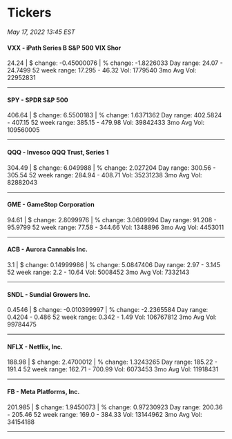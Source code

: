 # Tickers
*May 17, 2022 13:45 EST*

#### VXX - iPath Series B S&P 500 VIX Shor
24.24 | $ change: -0.45000076 | % change: -1.8226033
Day range: 24.07 - 24.7499 52 week range: 17.295 - 46.32
Vol: 1779540 3mo Avg Vol: 22952831

---

#### SPY - SPDR S&P 500
406.64 | $ change: 6.5500183 | % change: 1.6371362
Day range: 402.5824 - 407.15 52 week range: 385.15 - 479.98
Vol: 39842433 3mo Avg Vol: 109560005

---

#### QQQ - Invesco QQQ Trust, Series 1
304.49 | $ change: 6.049988 | % change: 2.027204
Day range: 300.56 - 305.54 52 week range: 284.94 - 408.71
Vol: 35231238 3mo Avg Vol: 82882043

---

#### GME - GameStop Corporation
94.61 | $ change: 2.8099976 | % change: 3.0609994
Day range: 91.208 - 95.9799 52 week range: 77.58 - 344.66
Vol: 1348896 3mo Avg Vol: 4453011

---

#### ACB - Aurora Cannabis Inc.
3.1 | $ change: 0.14999986 | % change: 5.0847406
Day range: 2.97 - 3.145 52 week range: 2.2 - 10.64
Vol: 5008452 3mo Avg Vol: 7332143

---

#### SNDL - Sundial Growers Inc.
0.4546 | $ change: -0.010399997 | % change: -2.2365584
Day range: 0.4204 - 0.486 52 week range: 0.342 - 1.49
Vol: 106767812 3mo Avg Vol: 99784475

---

#### NFLX - Netflix, Inc.
188.98 | $ change: 2.4700012 | % change: 1.3243265
Day range: 185.22 - 191.4 52 week range: 162.71 - 700.99
Vol: 6073453 3mo Avg Vol: 11918431

---

#### FB - Meta Platforms, Inc.
201.985 | $ change: 1.9450073 | % change: 0.97230923
Day range: 200.36 - 205.46 52 week range: 169.0 - 384.33
Vol: 13144962 3mo Avg Vol: 34154188

---

